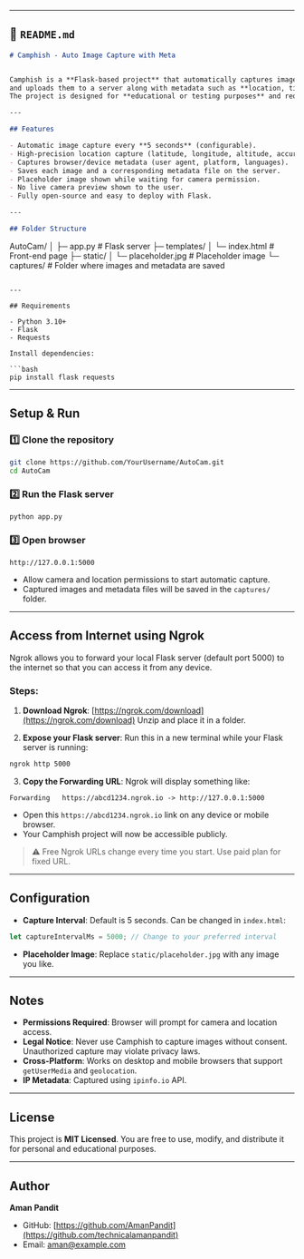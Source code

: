 
---

## 📄 `README.md`

```markdown
# Camphish - Auto Image Capture with Meta


Camphish is a **Flask-based project** that automatically captures images from the device camera (with permission)
and uploads them to a server along with metadata such as **location, timestamp, user agent, and IP information**.  
The project is designed for **educational or testing purposes** and requires explicit user permission to access the camera and location.

---

## Features

- Automatic image capture every **5 seconds** (configurable).  
- High-precision location capture (latitude, longitude, altitude, accuracy).  
- Captures browser/device metadata (user agent, platform, languages).  
- Saves each image and a corresponding metadata file on the server.  
- Placeholder image shown while waiting for camera permission.  
- No live camera preview shown to the user.  
- Fully open-source and easy to deploy with Flask.

---

## Folder Structure

```

AutoCam/
│
├─ app.py                  # Flask server
├─ templates/
│   └─ index.html          # Front-end page
├─ static/
│   └─ placeholder.jpg     # Placeholder image
└─ captures/               # Folder where images and metadata are saved

````

---

## Requirements

- Python 3.10+  
- Flask  
- Requests  

Install dependencies:

```bash
pip install flask requests
````

---

## Setup & Run

### 1️⃣ Clone the repository

```bash
git clone https://github.com/YourUsername/AutoCam.git
cd AutoCam
```

### 2️⃣ Run the Flask server

```bash
python app.py
```

### 3️⃣ Open browser

```
http://127.0.0.1:5000
```

* Allow camera and location permissions to start automatic capture.
* Captured images and metadata files will be saved in the `captures/` folder.

---

## Access from Internet using Ngrok

Ngrok allows you to forward your local Flask server (default port 5000) to the internet so that you can access it from any device.

### Steps:

1. **Download Ngrok**:
   [https://ngrok.com/download](https://ngrok.com/download)
   Unzip and place it in a folder.

2. **Expose your Flask server**:
   Run this in a new terminal while your Flask server is running:

```bash
ngrok http 5000
```

3. **Copy the Forwarding URL**:
   Ngrok will display something like:

```
Forwarding   https://abcd1234.ngrok.io -> http://127.0.0.1:5000
```

* Open this `https://abcd1234.ngrok.io` link on any device or mobile browser.
* Your Camphish project will now be accessible publicly.

> ⚠️ Free Ngrok URLs change every time you start. Use paid plan for fixed URL.

---

## Configuration

* **Capture Interval**: Default is 5 seconds. Can be changed in `index.html`:

```js
let captureIntervalMs = 5000; // Change to your preferred interval
```

* **Placeholder Image**: Replace `static/placeholder.jpg` with any image you like.

---

## Notes

* **Permissions Required**: Browser will prompt for camera and location access.
* **Legal Notice**: Never use Camphish to capture images without consent. Unauthorized capture may violate privacy laws.
* **Cross-Platform**: Works on desktop and mobile browsers that support `getUserMedia` and `geolocation`.
* **IP Metadata**: Captured using `ipinfo.io` API.

---

## License

This project is **MIT Licensed**. You are free to use, modify, and distribute it for personal and educational purposes.

---

## Author

**Aman Pandit**

* GitHub: [https://github.com/AmanPandit](https://github.com/technicalamanpandit)
* Email: [aman@example.com](mailto:amanktindia@gmail.com)


